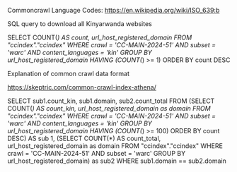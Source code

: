 Commoncrawl Language Codes: https://en.wikipedia.org/wiki/ISO_639:b

SQL query to download all Kinyarwanda websites

SELECT COUNT(*) AS count,
       url_host_registered_domain
FROM "ccindex"."ccindex"
WHERE crawl = 'CC-MAIN-2024-51'
  AND subset = 'warc'
  AND content_languages = 'kin'
GROUP BY  url_host_registered_domain
HAVING (COUNT(*) >= 1)
ORDER BY  count DESC


Explanation of common crawl data format

https://skeptric.com/common-crawl-index-athena/






SELECT sub1.count_kin, sub1.domain, sub2.count_total
FROM 
(SELECT COUNT(*) AS count_kin,
       url_host_registered_domain as domain
FROM "ccindex"."ccindex"
WHERE crawl = 'CC-MAIN-2024-51'
  AND subset = 'warc'
  AND content_languages = 'kin'
GROUP BY  url_host_registered_domain
HAVING (COUNT(*) >= 100)
ORDER BY  count DESC) AS sub 1,
(SELECT COUNT(*) AS count_total, url_host_registered_domain as domain
FROM "ccindex"."ccindex"
WHERE crawl = 'CC-MAIN-2024-51'
  AND subset = 'warc'
  GROUP BY  url_host_registered_domain) as sub2
WHERE sub1.domain == sub2.domain
